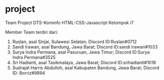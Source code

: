 # project
Team Project DTS-Kominfo HTML-CSS-Javascript Kelompok i7

Member Team terdiri dari:
1. Ruslan, asal Sinjai, Sulawesi Selatan; Discord ID:Ruslan#0712
2. Sandi Irawan, asal Bandung, Jawa Barat; Discord ID:sandi irawan#1033
3. Surya Indra Permana, asal Pasuruan, Jawa Timur; Discord ID:Surya Indra Permana#3525
4. Sri Hadianti, asal Tasikmalaya, Jawa Barat; Discord ID:srihadianti#1018
5. Sudrajat Harris Abdulloh, asal Kabupaten Bandung, Jawa Barat; Discord ID: Borriz#9894
